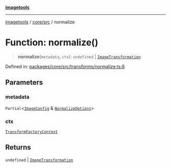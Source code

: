 [**imagetools**](../../../README.md)

***

[imagetools](../../../modules.md) / [core/src](../README.md) / normalize

# Function: normalize()

> **normalize**(`metadata`, `ctx`): `undefined` \| [`ImageTransformation`](../type-aliases/ImageTransformation.md)

Defined in: [packages/core/src/transforms/normalize.ts:8](https://github.com/JonasKruckenberg/imagetools/blob/87fff79acddac50a50f7aee7c6a68a0623fbc68f/packages/core/src/transforms/normalize.ts#L8)

## Parameters

### metadata

`Partial`\<[`ImageConfig`](../type-aliases/ImageConfig.md) & [`NormalizeOptions`](../interfaces/NormalizeOptions.md)\>

### ctx

[`TransformFactoryContext`](../interfaces/TransformFactoryContext.md)

## Returns

`undefined` \| [`ImageTransformation`](../type-aliases/ImageTransformation.md)
